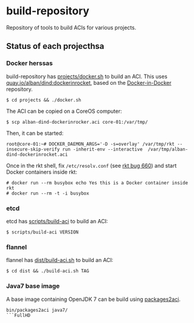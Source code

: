# build-repository

Repository of tools to build ACIs for various projects.

## Status of each projecthsa

### Docker herssas

build-repository has [projects/docker.sh](projects/docker.sh) to build an ACI. This uses [quay.io/alban/dind:dockerinrocket](https://quay.io/repository/alban/dind?tag=dockerinrocket), based on the [Docker-in-Docker](https://github.com/jpetazzo/dind/) repository.

```
$ cd projects && ./docker.sh
```

The ACI can be copied on a CoreOS computer:

```
$ scp alban-dind-dockerinrocker.aci core-01:/var/tmp/
```

Then, it can be started:

```
root@core-01:~# DOCKER_DAEMON_ARGS='-D -s=overlay' /var/tmp/rkt --insecure-skip-verify run -inherit-env --interactive  /var/tmp/alban-dind-dockerinrocket.aci
```

Once in the rkt shell, fix `/etc/resolv.conf` (see [rkt bug 660](https://github.com/coreos/rkt/issues/660)) and start Docker containers inside rkt:

```
# docker run --rm busybox echo Yes this is a Docker container inside rkt
# docker run --rm -t -i busybox
```

### etcd

etcd has [scripts/build-aci](https://github.com/coreos/etcd/blob/master/scripts/build-aci) to build an ACI:

```
$ scripts/build-aci VERSION
```

### flannel

flannel has [dist/build-aci.sh](https://github.com/coreos/flannel/blob/master/dist/build-aci.sh) to build an ACI:

```
$ cd dist && ./build-aci.sh TAG
```

### Java7 base image

A base image containing OpenJDK 7 can be build using [packages2aci](packages2aci.md).

```
bin/packages2aci java7/
```FullHD
